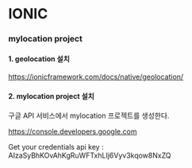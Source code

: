 # IONIC

### mylocation project

#### 1. geolocation 설치

https://ionicframework.com/docs/native/geolocation/

#### 2. mylocation project 설치

구글 API 서비스에서 mylocation 프로젝트를 생성한다.

https://console.developers.google.com

Get your credentials api key : AIzaSyBhKOvAhKgRuWFTxhLIj6Vyv3kqow8NxZQ

